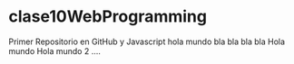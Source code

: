 # clase10WebProgramming
Primer Repositorio en GitHub y Javascript
hola mundo
bla 
bla 
bla 
bla
Hola mundo
Hola mundo 2
....
